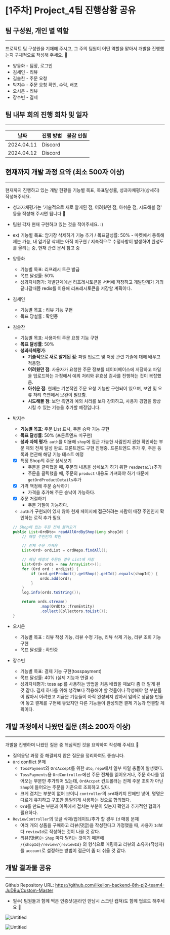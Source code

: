# [1주차] Project_4팀 진행상황 공유

## 팀 구성원, 개인 별 역할

---

프로젝트 팀 구성원을 기재해 주시고, 그 주의 팀원이 어떤 역할을 맡아서 개발을 진행했는지 구체적으로 작성해 주세요. 🙂 

- 양동화 - 팀장, 로그인
- 김세인 - 리뷰
- 김슬찬 - 주문 요청
- 박지수 - 주문 요청 확인, 수락, 배포
- 오시은 - 리뷰
- 장수빈 - 결제

## 팀 내부 회의 진행 회차 및 일자

---

| 날짜 | 진행 방법 | 불참 인원 |
| --- | --- | --- |
| 2024.04.11 | Discord |  |
| 2024.04.12 | Discord |  |

## 현재까지 개발 과정 요약 (최소 500자 이상)

---

현재까지 진행하고 있는 개발 현황을 기능별 목표, 목표달성률, 성과자체평가(상세히) 작성해주세요.

- 성과자체평가는 ‘기술적으로 새로 알게된 점, 어려웠던 점, 아쉬운 점, 시도해볼 점' 등을 작성해 주시면 됩니다 🙂
- 팀원 각자 현재 구현하고 있는 것을 적어주세요. :)
- ex) 기능별 목표: 암기장 삭제하기 기능 추가 / 목표달성률: 50% - 마켓에서 등록해제는 가능, 내 암기장 삭제는 아직 미구현 / 지속적으로 수정사항이 발생하여 완성도를 올리는 중, 현재 관련 문서 참고 중

- 양동화
    - 기능별 목표: 리프레시 토큰 발급
    - 목표 달성률: 50%
    - 성과자체평가: 개발단계에선 리프레시토큰을 서버에 저장하고 개발단계가 거의 끝나갈때쯤 redis를 이용해 리프레시토큰을 저장할 계획이다.
- 김세인
    - 기능별 목표 : 리뷰 기능 구현
    - 목표 당설률 : 확인중
- 김슬찬
    - 기능별 목표: 사용자의 주문 요청 기능 구현
    - **목표 달성률**: 50%
    - **성과자체평가**:
        - **기술적으로 새로 알게된 점**: 파일 업로드 및 저장 관련 기술에 대해 배우고 적용함.
        - **어려웠던 점**: 사용자가 요청한 주문 정보를 데이터베이스에 저장하고 파일을 업로드하는 과정에서 예외 처리와 유효성 검사를 진행하는 것이 복잡했음.
        - **아쉬운 점**: 현재는 기본적인 주문 요청 기능만 구현되어 있으며, 보안 및 오류 처리 측면에서 보완이 필요함.
        - **시도해볼 점**: 보안 측면과 예외 처리를 보다 강화하고, 사용자 경험을 향상시킬 수 있는 기능을 추가할 예정입니다.
- 박지수
    - **기능별 목표**: 주문 List 표시, 주문 승락 기능 구현
    - **목표 달성률**: 50% (프론트엔드 미구현)
    - **성과 자체 평가**: `auth`를 이용해 `shop`에 접근 가능한 사람인지 권한 확인하는 부분 제외 전체 달성 완료. 프론트엔드 구현 진행중. 프론트엔드 추가 후, 주문 등록과 연관해 해당 기능 테스트 예정
    - [x]  특정 Shop의 주문 상세보기
        - 주문을 클릭했을 때, 주문의 내용을 상세보기 하기 위한 `readDetails`추가
        - 주문을 클릭했을 때, 주문의 `product` 내용도 가져와야 하기 때문에 `getOrdProductDetails`추가
    - [x]  가격 책정해 주문 승낙하기
        - 가격을 추가해 주문 승낙이 가능하다.
    - [x]  주문 거절하기
        - 주문 거절이 가능하다.
    - `auth`가 구현되어 있지 않아 현재 페이지에 접근하려는 사람이 매장 주인인지 확인하는 로직 추가 필요
    
    ```java
    // Shop에 있는 주문 전체 불러오기
    public List<OrdDto> readAllOrdByShop(Long shopId) {
        // 매장 주인인지 확인
    
        // 전체 주문 가져옴
        List<Ord> ordList = ordRepo.findAll();
    
        // 해당 매장의 주문인 경우 List에 저장
        List<Ord> ords = new ArrayList<>();
        for (Ord ord : ordList) {
            if (ord.getProduct().getShop().getId().equals(shopId)) {
                ords.add(ord);
            }
        }
        log.info(ords.toString());
    
        return ords.stream()
                .map(OrdDto::fromEntity)
                .collect(Collectors.toList());
    }
    ```
    
- 오시은
    - 기능별 목표 : 리뷰 작성 기능, 리뷰 수정 기능, 리뷰 삭제 기능, 리뷰 조회 기능 구현
    - 목표 달성률 : 확인중
- 장수빈
    - 기능별 목표: 결제 기능 구현(tosspayment)
    - 목표 달성률: 40% (실제 기능과 연결 x)
    - 성과자체평가: toss api를 사용하는 방법을 처음 배웠을 때보다 좀 더 알게 된 것 같다. 결제 하나를 위해 생각보다 적용해야 할 것들이나 작성해야 할 부분들이 많아서 어려웠고 지금은 기능들이 아직 완성되지 않아서 임의로 상품을 만들어 놓고 결제를 구현해 놓았지만 다른 기능들이 완성되면 결제 기능과 연결할 계획이다.

## 개발 과정에서 나왔던 질문 (최소 200자 이상)

---

개발을 진행하며 나왔던 질문 중 핵심적인 것을 요약하여 작성해 주세요 🙂

- 질의응답 과정 중 해결되지 않은 질문을 정리하여도 좋습니다.
- `Ord` conflict 문제
    - `TossPayment`와 `OrdAccept`를 위한 `dto`, `repo`에서 일부 파일 충돌이 발생했다.
    - `TossPayments`용 `OrdController`에선 주문 전체를 읽어오거나, 주문 하나를 읽어오는 부분만 추가되어 있는데, `OrdAccpet` 컨트롤러는 전체 주문 조회가 아닌 `Shop`에 들어오는 주문을 기준으로 조회하고 있다.
    - 크게 겹치는 부분이 없어 보이니 `controller`의 `ord`패키지 안에만 넣어, 명명은 다르게 유지하고 구조만 통일되게 사용하는 것으로 합의했다.
    - `Ord`를 만드는 부분과 이쪽에서 겹치는 부분이 있는지 확인과 추가적인 협의가 필요하다.
- `ReviewController`의 댓글 삭제/업데이트/추가 할 경우 `Id` 매핑 문제
    - 여러 개의 상품을 구매하고 리뷰(댓글)을 작성한다고 가정했을 때, 사용자 `Id`보다 `reviewId`로 작성하는 것이 나을 것 같다.
    - 리뷰(댓글)는 `Shop` 마다 달리는 것이기 때문에 `/{shopId}/review/{reviewId}` 의 형식으로 매핑하고 리뷰의 소유자(작성자)를 `account`로 설정하는 방법이 접근이 좀 더 쉬울 것 같다.

## 개발 결과물 공유

---

Github Repository URL: https://github.com/likelion-backend-8th-pj2-team4-JuDBu/Custom-Master

- 필수) 팀원들과 함께 찍은 인증샷(온라인 만남시 스크린 캡쳐)도 함께 업로드 해주세요 🙂

![Untitled](/images/1주차%201번사진.png)

![Untitled](/images/1주차%202번사진.png)